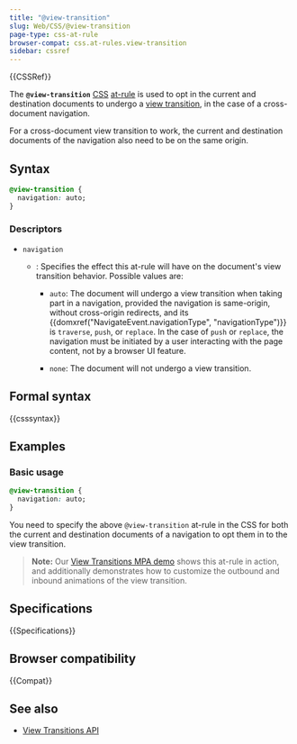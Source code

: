 ```yaml
---
title: "@view-transition"
slug: Web/CSS/@view-transition
page-type: css-at-rule
browser-compat: css.at-rules.view-transition
sidebar: cssref
---
```


{{CSSRef}}

The **`@view-transition`** [CSS](/en-US/docs/Web/CSS) [at-rule](/en-US/docs/Web/CSS/At-rule) is used to opt in the current and destination documents to undergo a [view transition](/en-US/docs/Web/API/View_Transitions_API), in the case of a cross-document navigation.

For a cross-document view transition to work, the current and destination documents of the navigation also need to be on the same origin.

## Syntax

```css
@view-transition {
  navigation: auto;
}
```

### Descriptors

- `navigation`

  - : Specifies the effect this at-rule will have on the document's view transition behavior. Possible values are:

    - `auto`: The document will undergo a view transition when taking part in a navigation, provided the navigation is same-origin, without cross-origin redirects, and its {{domxref("NavigateEvent.navigationType", "navigationType")}} is `traverse`, `push`, or `replace`. In the case of `push` or `replace`, the navigation must be initiated by a user interacting with the page content, not by a browser UI feature.

    - `none`: The document will not undergo a view transition.

## Formal syntax

{{csssyntax}}

## Examples

### Basic usage

```css
@view-transition {
  navigation: auto;
}
```

You need to specify the above `@view-transition` at-rule in the CSS for both the current and destination documents of a navigation to opt them in to the view transition.

> **Note:** Our [View Transitions MPA demo](https://mdn.github.io/dom-examples/view-transitions/mpa/) shows this at-rule in action, and additionally demonstrates how to customize the outbound and inbound animations of the view transition.

## Specifications

{{Specifications}}

## Browser compatibility

{{Compat}}

## See also

- [View Transitions API](/en-US/docs/Web/API/View_Transitions_API)
